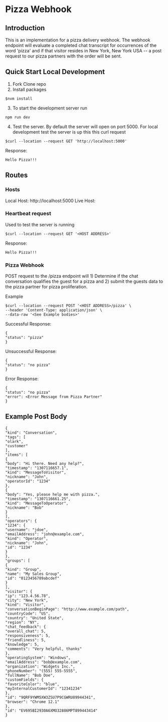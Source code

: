 # Pizza Webhook

## Introduction
This is an implementation for a pizza delivery webhook. The webhook endpoint will evaluate a completed chat transcript for occurrences of the word 'pizza' and if that visitor resides in New York, New York USA -- a post request to our pizza partners with the order will be sent.

## Quick Start Local Development

1. Fork Clone repo
2.  Install packages
```
$nvm install
```
3.  To start the development server run
 ```
 npm run dev
 ```
4. Test the server. By default the server will open on port 5000. For local development test the server is up this this curl request
```
$curl --location --request GET 'http://localhost:5000'
```
Response:
```
Hello Pizza!!!
```

## Routes

### Hosts
Local Host: http://localhost:5000
Live Host:

### Heartbeat request
Used to test the server is running
```
$curl --location --request GET '<HOST ADDRESS>'
```
Response:
```
Hello Pizza!!!
```

### Pizza Webhook
POST request  to the /pizza endpoint will 1) Determine if the chat conversation qualifies the guest for a pizza and 2) submit the guests data to the pizza partner for pizza proliferation.

Example
```
$curl --location --request POST '<HOST ADDRESS>/pizza' \
--header 'Content-Type: application/json' \
--data-raw '<See Example bodies>'
```

Successful Response:
```
{
"status": "pizza"
}
```

Unsuccessful Response:
```
{
"status": "no pizza"
}
```

Error Response:
```
{
"status": "no pizza"
"error": <Error Message from Pizza Partner"
}
```

## Example Post Body
```
{
"kind": "Conversation",
"tags": [
"olark",
"customer"
],
"items": [
{
"body": "Hi there. Need any help?",
"timestamp": "1307116657.1",
"kind": "MessageToVisitor",
"nickname": "John",
"operatorId": "1234"
},
{
"body": "Yes, please help me with pizza.",
"timestamp": "1307116661.25",
"kind": "MessageToOperator",
"nickname": "Bob"
}
],
"operators": {
"1234": {
"username": "jdoe",
"emailAddress": "john@example.com",
"kind": "Operator",
"nickname": "John",
"id": "1234"
}
},
"groups": [
{
"kind": "Group",
"name": "My Sales Group",
"id": "0123456789abcdef"
}
],
"visitor": {
"ip": "123.4.56.78",
"city": "New York",
"kind": "Visitor",
"conversationBeginPage": "http://www.example.com/path",
"countryCode": "US",
"country": "United State",
"region": "NY",
"chat_feedback": {
"overall_chat": 5,
"responsiveness": 5,
"friendliness": 5,
"knowledge": 5,
"comments": "Very helpful, thanks"
},
"operatingSystem": "Windows",
"emailAddress": "bob@example.com",
"organization": "Widgets Inc.",
"phoneNumber": "(555) 555-5555",
"fullName": "Bob Doe",
"customFields": {
"favoriteColor": "blue",
"myInternalCustomerId": "12341234"
},
"id": "9QRF9YWM5XW3ZSU7P9CGWRU89944341",
"browser": "Chrome 12.1"
},
"id": "EV695BI2930A6XMO32886MPT899443414"
}
```


